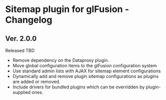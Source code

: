 # Sitemap plugin for glFusion - Changelog

## Ver. 2.0.0
Released TBD
- Remove dependency on the Dataproxy plugin.
- Move global configuration items to the glFusion configuration system
- Use standard admin lists with AJAX for sitemap element configurations
- Dynamically add and remove plugin sitemap configurations as plugins are
    added or removed.
- Include drivers for bundled plugins which can be overridden by
    plugin-supplied ones.

